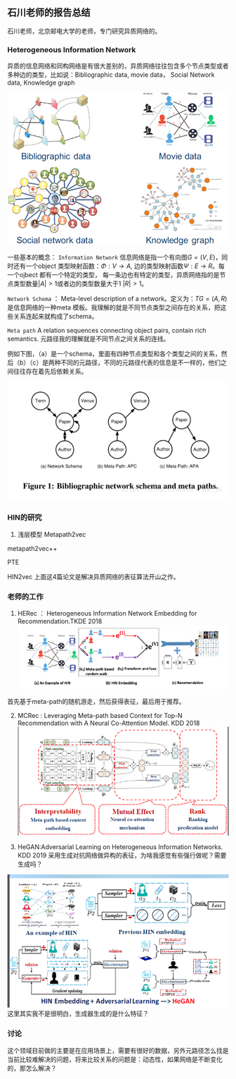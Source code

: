 ## 石川老师的报告总结
石川老师，北京邮电大学的老师，专门研究异质网络的。

### Heterogeneous Information Network

异质的信息网络和同构网络是有很大差别的，异质网络往往包含多个节点类型或者多种边的类型，比如说：Bibliographic data, movie data， Social Network data, Knowledge graph

![](./image/HeterogeneousNetwork.png)

一些基本的概念：
`Information Network` 信息网络是指一个有向图$G=(V, E)$，同时还有一个object 类型映射函数：$\Phi :V\to A$, 边的类型映射函数$\Psi : E\to R$。每一个ojbect 都有一个特定的类型， 每一条边也有特定的类型，异质网络指的是节点类型数量$|A|>1$或者边的类型数量大于1 $|R|>1$。

`Network Schema` ： Meta-level description of a network。定义为：$TG=(A, R)$是信息网络的一种meta 模板。我理解的就是不同节点类型之间存在的关系，把这些关系连起来就构成了schema。

`Meta path` A relation sequences connecting object pairs, contain rich semantics. 元路径我的理解就是不同节点之间关系的连线。

例如下图，（a）是一个schema，里面有四种节点类型和各个类型之间的关系，然后（b）（c）是两种不同的元路径，不同的元路径代表的信息是不一样的，他们之间往往存在着先后依赖关系。


![](./image/metapath.png)

### HIN的研究
1. 浅层模型
Metapath2vec

metapath2vec++

PTE

HIN2vec
上面这4篇论文是解决异质网络的表征算法开山之作。

### 老师的工作
1. HERec ： Heterogeneous Information Network Embedding for Recommendation.TKDE 2018
![](./image/HERec.png)

首先基于meta-path的随机游走，然后获得表征，最后用于推荐。

2. MCRec : Leveraging Meta-path based Context for Top-N Recommendation with A Neural Co-Attention Model. KDD 2018
![](./image/MCRec.png)

3. HeGAN:Adversarial Learning on Heterogeneous Information Networks. KDD 2019
采用生成对抗网络做异构的表征，为啥我感觉有些强行做呢？需要生成吗？

![](./image/HeGAN.png)
这里其实我不是很明白，生成器生成的是什么特征？

### 讨论
这个领域目前做的主要是在应用场景上，需要有很好的数据，另外元路径怎么找是当前比较难解决的问题，将来比较关系的问题是：动态性，如果网络是不断变化的，那怎么解决？
